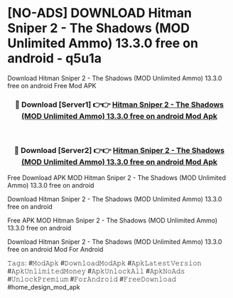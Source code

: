 # [NO-ADS] DOWNLOAD Hitman Sniper 2 - The Shadows (MOD Unlimited Ammo) 13.3.0 free on android - q5u1a
Download Hitman Sniper 2 - The Shadows (MOD Unlimited Ammo) 13.3.0 free on android Free Mod APK

<div align="center">
<h3>🔴 Download [Server1] 👉👉 <a href="https://apk-comot.site?title=Hitman_Sniper_2_-_The_Shadows_(MOD_Unlimited_Ammo)_13.3.0_free_on_android">Hitman Sniper 2 - The Shadows (MOD Unlimited Ammo) 13.3.0 free on android Mod Apk</a></h3><br>

<h3>🔴 Download [Server2] 👉👉 <a href="https://apk-comot.site?title=Hitman_Sniper_2_-_The_Shadows_(MOD_Unlimited_Ammo)_13.3.0_free_on_android">Hitman Sniper 2 - The Shadows (MOD Unlimited Ammo) 13.3.0 free on android Mod Apk</a></h3>
</div>


Free Download APK MOD Hitman Sniper 2 - The Shadows (MOD Unlimited Ammo) 13.3.0 free on android

Download Hitman Sniper 2 - The Shadows (MOD Unlimited Ammo) 13.3.0 free on android 

Free APK MOD Hitman Sniper 2 - The Shadows (MOD Unlimited Ammo) 13.3.0 free on android 

Download Hitman Sniper 2 - The Shadows (MOD Unlimited Ammo) 13.3.0 free on android Mod For Android

𝚃𝚊𝚐𝚜: #𝙼𝚘𝚍𝙰𝚙𝚔 #𝙳𝚘𝚠𝚗𝚕𝚘𝚊𝚍𝙼𝚘𝚍𝙰𝚙𝚔 #𝙰𝚙𝚔𝙻𝚊𝚝𝚎𝚜𝚝𝚅𝚎𝚛𝚜𝚒𝚘𝚗 #𝙰𝚙𝚔𝚄𝚗𝚕𝚒𝚖𝚒𝚝𝚎𝚍𝙼𝚘𝚗𝚎𝚢 #𝙰𝚙𝚔𝚄𝚗𝚕𝚘𝚌𝚔𝙰𝚕𝚕 #𝙰𝚙𝚔𝙽𝚘𝙰𝚍𝚜 #𝚄𝚗𝚕𝚘𝚌𝚔𝙿𝚛𝚎𝚖𝚒𝚞𝚖 #𝙵𝚘𝚛𝙰𝚗𝚍𝚛𝚘𝚒𝚍 #𝙵𝚛𝚎𝚎𝙳𝚘𝚠𝚗𝚕𝚘𝚊𝚍 #home_design_mod_apk